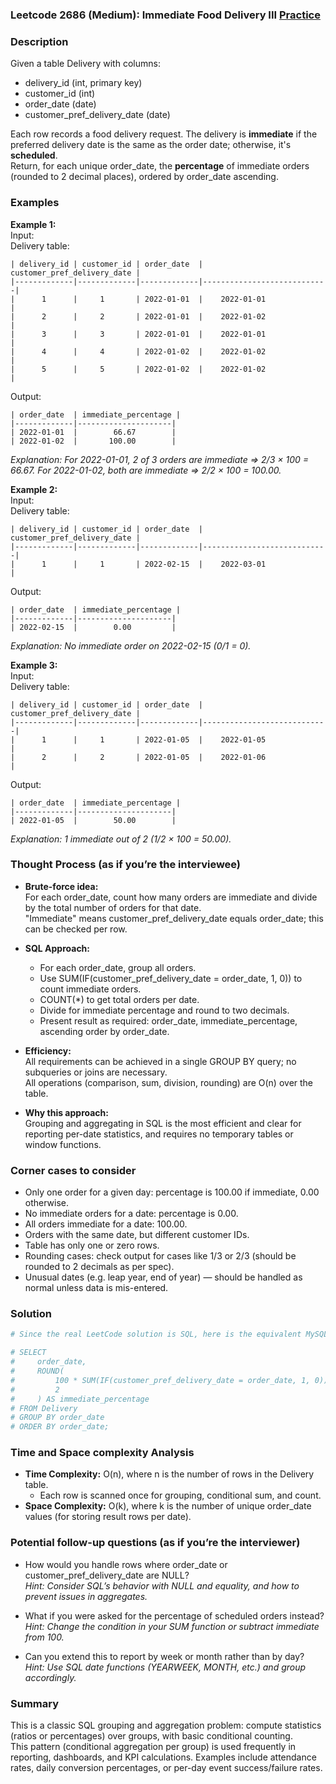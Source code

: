 ### Leetcode 2686 (Medium): Immediate Food Delivery III [Practice](https://leetcode.com/problems/immediate-food-delivery-iii)

### Description  
Given a table Delivery with columns:  
- delivery_id (int, primary key)  
- customer_id (int)  
- order_date (date)  
- customer_pref_delivery_date (date)  

Each row records a food delivery request. The delivery is **immediate** if the preferred delivery date is the same as the order date; otherwise, it's **scheduled**.  
Return, for each unique order_date, the **percentage** of immediate orders (rounded to 2 decimal places), ordered by order_date ascending.

### Examples  

**Example 1:**  
Input:  
Delivery table:  
```
| delivery_id | customer_id | order_date  | customer_pref_delivery_date |
|-------------|-------------|-------------|----------------------------|
|      1      |     1       | 2022-01-01  |    2022-01-01              |
|      2      |     2       | 2022-01-01  |    2022-01-02              |
|      3      |     3       | 2022-01-01  |    2022-01-01              |
|      4      |     4       | 2022-01-02  |    2022-01-02              |
|      5      |     5       | 2022-01-02  |    2022-01-02              |
```
Output:  
```
| order_date  | immediate_percentage |
|-------------|---------------------|
| 2022-01-01  |        66.67        |
| 2022-01-02  |       100.00        |
```
*Explanation: For 2022-01-01, 2 of 3 orders are immediate ⇒ 2/3 × 100 = 66.67. For 2022-01-02, both are immediate ⇒ 2/2 × 100 = 100.00.*

**Example 2:**  
Input:  
Delivery table:  
```
| delivery_id | customer_id | order_date  | customer_pref_delivery_date |
|-------------|-------------|-------------|----------------------------|
|      1      |     1       | 2022-02-15  |    2022-03-01              |
```
Output:  
```
| order_date  | immediate_percentage |
|-------------|---------------------|
| 2022-02-15  |        0.00         |
```
*Explanation: No immediate order on 2022-02-15 (0/1 = 0).*

**Example 3:**  
Input:  
Delivery table:  
```
| delivery_id | customer_id | order_date  | customer_pref_delivery_date |
|-------------|-------------|-------------|----------------------------|
|      1      |     1       | 2022-01-05  |    2022-01-05              |
|      2      |     2       | 2022-01-05  |    2022-01-06              |
```
Output:  
```
| order_date  | immediate_percentage |
|-------------|---------------------|
| 2022-01-05  |        50.00        |
```
*Explanation: 1 immediate out of 2 (1/2 × 100 = 50.00).*

### Thought Process (as if you’re the interviewee)  
- **Brute-force idea:**  
  For each order_date, count how many orders are immediate and divide by the total number of orders for that date.  
  "Immediate" means customer_pref_delivery_date equals order_date; this can be checked per row.

- **SQL Approach:**  
  - For each order_date, group all orders.
  - Use SUM(IF(customer_pref_delivery_date = order_date, 1, 0)) to count immediate orders.
  - COUNT(*) to get total orders per date.
  - Divide for immediate percentage and round to two decimals.
  - Present result as required: order_date, immediate_percentage, ascending order by order_date.

- **Efficiency:**  
  All requirements can be achieved in a single GROUP BY query; no subqueries or joins are necessary.  
  All operations (comparison, sum, division, rounding) are O(n) over the table.

- **Why this approach:**  
  Grouping and aggregating in SQL is the most efficient and clear for reporting per-date statistics, and requires no temporary tables or window functions.

### Corner cases to consider  
- Only one order for a given day: percentage is 100.00 if immediate, 0.00 otherwise.
- No immediate orders for a date: percentage is 0.00.
- All orders immediate for a date: 100.00.
- Orders with the same date, but different customer IDs.
- Table has only one or zero rows.
- Rounding cases: check output for cases like 1/3 or 2/3 (should be rounded to 2 decimals as per spec).
- Unusual dates (e.g. leap year, end of year) — should be handled as normal unless data is mis-entered.

### Solution

```python
# Since the real LeetCode solution is SQL, here is the equivalent MySQL query with step-by-step comments:

# SELECT
#     order_date,
#     ROUND(
#         100 * SUM(IF(customer_pref_delivery_date = order_date, 1, 0)) / COUNT(*),
#         2
#     ) AS immediate_percentage
# FROM Delivery
# GROUP BY order_date
# ORDER BY order_date;

```

### Time and Space complexity Analysis  

- **Time Complexity:** O(n), where n is the number of rows in the Delivery table.
  - Each row is scanned once for grouping, conditional sum, and count.
- **Space Complexity:** O(k), where k is the number of unique order_date values (for storing result rows per date).

### Potential follow-up questions (as if you’re the interviewer)  

- How would you handle rows where order_date or customer_pref_delivery_date are NULL?  
  *Hint: Consider SQL’s behavior with NULL and equality, and how to prevent issues in aggregates.*

- What if you were asked for the percentage of scheduled orders instead?  
  *Hint: Change the condition in your SUM function or subtract immediate from 100.*

- Can you extend this to report by week or month rather than by day?  
  *Hint: Use SQL date functions (YEARWEEK, MONTH, etc.) and group accordingly.*

### Summary
This is a classic SQL grouping and aggregation problem: compute statistics (ratios or percentages) over groups, with basic conditional counting.  
This pattern (conditional aggregation per group) is used frequently in reporting, dashboards, and KPI calculations. Examples include attendance rates, daily conversion percentages, or per-day event success/failure rates.